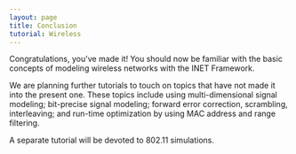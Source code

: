 ```yaml
---
layout: page
title: Conclusion
tutorial: Wireless
---
```



Congratulations, you've made it! You should now be familiar with the basic 
concepts of modeling wireless networks with the INET Framework.

We are planning further tutorials to touch on topics that have not made it into
the present one. These topics include using multi-dimensional signal modeling;
bit-precise signal modeling; forward error correction, scrambling, interleaving;
and run-time optimization by using MAC address and range filtering.

A separate tutorial will be devoted to 802.11 simulations.

